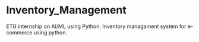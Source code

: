 # Inventory_Management
ETG internship on AI/ML using Python.
Inventory managament system for e-commerce using python.
